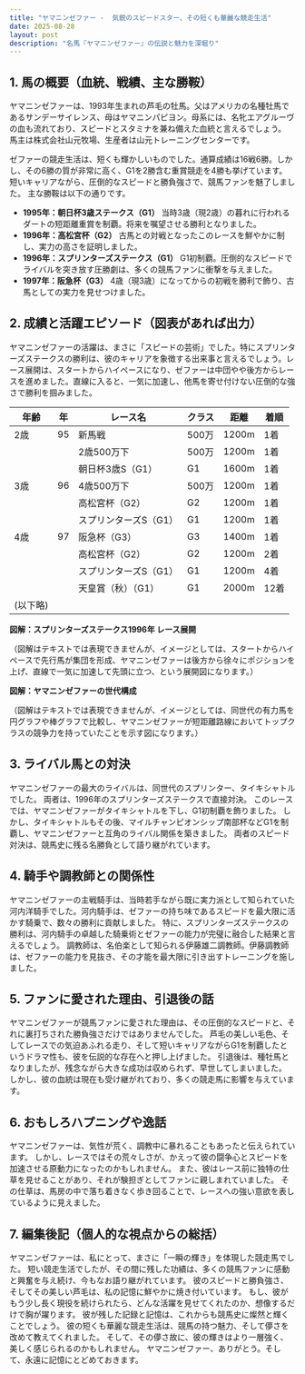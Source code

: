 ```yaml
---
title: "ヤマニンゼファー -  気鋭のスピードスター、その短くも華麗な競走生活"
date: 2025-08-28
layout: post
description: "名馬『ヤマニンゼファー』の伝説と魅力を深堀り"
---
```


## 1. 馬の概要（血統、戦績、主な勝鞍）

ヤマニンゼファーは、1993年生まれの芦毛の牡馬。父はアメリカの名種牡馬であるサンデーサイレンス、母はヤマニンパピヨン。母系には、名牝エアグルーヴの血も流れており、スピードとスタミナを兼ね備えた血統と言えるでしょう。  馬主は株式会社山元牧場、生産者は山元トレーニングセンターです。

ゼファーの競走生活は、短くも輝かしいものでした。通算成績は16戦6勝。しかし、その6勝の質が非常に高く、G1を2勝含む重賞競走を4勝も挙げています。 短いキャリアながら、圧倒的なスピードと勝負強さで、競馬ファンを魅了しました。  主な勝鞍は以下の通りです。

* **1995年：朝日杯3歳ステークス（G1）**  当時3歳（現2歳）の暮れに行われるダートの短距離重賞を制覇。将来を嘱望させる勝利となりました。
* **1996年：高松宮杯（G2）**  古馬との対戦となったこのレースを鮮やかに制し、実力の高さを証明しました。
* **1996年：スプリンターズステークス（G1）**  G1初制覇。圧倒的なスピードでライバルを突き放す圧勝劇は、多くの競馬ファンに衝撃を与えました。
* **1997年：阪急杯（G3）**  4歳（現3歳）になってからの初戦を勝利で飾り、古馬としての実力を見せつけました。


## 2. 成績と活躍エピソード（図表があれば出力）

ヤマニンゼファーの活躍は、まさに「スピードの芸術」でした。特にスプリンターズステークスの勝利は、彼のキャリアを象徴する出来事と言えるでしょう。レース展開は、スタートからハイペースになり、ゼファーは中団やや後方からレースを進めました。直線に入ると、一気に加速し、他馬を寄せ付けない圧倒的な強さで勝利を掴みました。


| 年齢 | 年 | レース名            | クラス | 距離 | 着順 |
|-----|----|--------------------|-------|-----|-----|
| 2歳 | 95 | 新馬戦              | 500万 | 1200m| 1着 |
|      |    | 2歳500万下          | 500万 | 1200m| 1着 |
|      |    | 朝日杯3歳S（G1）    | G1    | 1600m| 1着 |
| 3歳 | 96 | 4歳500万下          | 500万 | 1200m| 1着 |
|      |    | 高松宮杯（G2）      | G2    | 1200m| 1着 |
|      |    | スプリンターズS（G1）| G1    | 1200m| 1着 |
| 4歳 | 97 | 阪急杯（G3）        | G3    | 1400m| 1着 |
|      |    | 高松宮杯（G2）      | G2    | 1200m| 2着 |
|      |    | スプリンターズS（G1）| G1    | 1200m| 4着 |
|      |    | 天皇賞（秋）（G1）  | G1    | 2000m| 12着 |
|(以下略)


**図解：スプリンターズステークス1996年 レース展開**

（図解はテキストでは表現できませんが、イメージとしては、スタートからハイペースで先行馬が集団を形成、ヤマニンゼファーは後方から徐々にポジションを上げ、直線で一気に加速して先頭に立つ、という展開図になります。）

**図解：ヤマニンゼファーの世代構成**

（図解はテキストでは表現できませんが、イメージとしては、同世代の有力馬を円グラフや棒グラフで比較し、ヤマニンゼファーが短距離路線においてトップクラスの競争力を持っていたことを示す図になります。）


## 3. ライバル馬との対決

ヤマニンゼファーの最大のライバルは、同世代のスプリンター、タイキシャトルでした。  両者は、1996年のスプリンターズステークスで直接対決。  このレースでは、ヤマニンゼファーがタイキシャトルを下し、G1初制覇を飾りました。  しかし、タイキシャトルもその後、マイルチャンピオンシップ南部杯などG1を制覇し、ヤマニンゼファーと互角のライバル関係を築きました。  両者のスピード対決は、競馬史に残る名勝負として語り継がれています。


## 4. 騎手や調教師との関係性

ヤマニンゼファーの主戦騎手は、当時若手ながら既に実力派として知られていた河内洋騎手でした。河内騎手は、ゼファーの持ち味であるスピードを最大限に活かす騎乗で、数々の勝利に貢献しました。  特に、スプリンターズステークスの勝利は、河内騎手の卓越した騎乗術とゼファーの能力が完璧に融合した結果と言えるでしょう。  調教師は、名伯楽として知られる伊藤雄二調教師。伊藤調教師は、ゼファーの能力を見抜き、その才能を最大限に引き出すトレーニングを施しました。


## 5. ファンに愛された理由、引退後の話

ヤマニンゼファーが競馬ファンに愛された理由は、その圧倒的なスピードと、それに裏打ちされた勝負強さだけではありませんでした。  芦毛の美しい毛色、そしてレースでの気迫あふれる走り、そして短いキャリアながらG1を制覇したというドラマ性も、彼を伝説的な存在へと押し上げました。  引退後は、種牡馬となりましたが、残念ながら大きな成功は収められず、早世してしまいました。 しかし、彼の血統は現在も受け継がれており、多くの競走馬に影響を与えています。


## 6. おもしろハプニングや逸話

ヤマニンゼファーは、気性が荒く、調教中に暴れることもあったと伝えられています。  しかし、レースではその荒々しさが、かえって彼の闘争心とスピードを加速させる原動力になったのかもしれません。  また、彼はレース前に独特の仕草を見せることがあり、それが験担ぎとしてファンに親しまれていました。  その仕草は、馬房の中で落ち着きなく歩き回ることで、レースへの強い意欲を表しているように見えました。


## 7. 編集後記（個人的な視点からの総括）

ヤマニンゼファーは、私にとって、まさに「一瞬の輝き」を体現した競走馬でした。  短い競走生活でしたが、その間に残した功績は、多くの競馬ファンに感動と興奮を与え続け、今もなお語り継がれています。  彼のスピードと勝負強さ、そしてその美しい芦毛は、私の記憶に鮮やかに焼き付いています。  もし、彼がもう少し長く現役を続けられたら、どんな活躍を見せてくれたのか、想像するだけで胸が躍ります。  彼が残した記録と記憶は、これからも競馬史に燦然と輝くことでしょう。  彼の短くも華麗な競走生活は、競馬の持つ魅力、そして儚さを改めて教えてくれました。  そして、その儚さ故に、彼の輝きはより一層強く、美しく感じられるのかもしれません。  ヤマニンゼファー、ありがとう。そして、永遠に記憶にとどめておきます。
